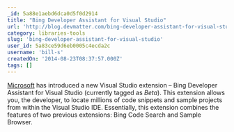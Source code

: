 ```yaml
---
_id: 5a88e1aebd6dca0d5f0d2914
title: "Bing Developer Assistant for Visual Studio"
url: 'http://blog.devmatter.com/bing-developer-assistant-for-visual-studio/'
category: libraries-tools
slug: 'bing-developer-assistant-for-visual-studio'
user_id: 5a83ce59d6eb0005c4ecda2c
username: 'bill-s'
createdOn: '2014-08-23T08:37:57.000Z'
tags: []
---
```


<a href="http://www.microsoft.com/">Microsoft</a> has introduced a new Visual Studio extension – Bing Developer Assistant for Visual Studio (currently tagged as <em>Beta</em>). This extension allows you, the developer, to locate millions of code snippets and sample projects from within the Visual Studio IDE. Essentially, this extension combines the features of two previous extensions: Bing Code Search and Sample Browser.
